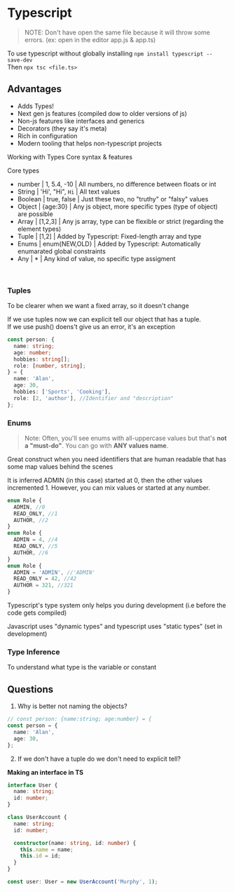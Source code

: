 # Typescript

> NOTE: Don't have open the same file because it will throw some errors. (ex: open in the editor app.js & app.ts)

To use typescript without globally installing
`npm install typescript --save-dev` <br>
Then `npx tsc <file.ts>`

## Advantages

- Adds Types!
- Next gen js features (compiled dow to older versions of js)
- Non-js features like interfaces and generics
- Decorators (they say it's meta)
- Rich in configuration
- Modern tooling that helps non-typescript projects

Working with Types
Core syntax & features

Core types

- number | 1, 5.4, -10 | All numbers, no difference between floats or int
- String | 'Hi', "Hi", `Hi` | All text values
- Boolean | true, false | Just these two, no "truthy" or "falsy" values
- Object | {age:30} | Any js object, more specific types (type of object) are possible
- Array | [1,2,3] | Any js array, type can be flexible or strict (regarding the element types)
- Tuple | [1,2] | Added by Typescript: Fixed-length array and type
- Enums | enum{NEW,OLD} | Added by Typescript: Automatically enumarated global constraints
- Any | \* | Any kind of value, no specific type assigment

<br>

### Tuples

To be clearer when we want a fixed array, so it doesn't change

If we use tuples now we can explicit tell our object that has a tuple. <br>
If we use push() doens't give us an error, it's an exception

```typescript
const person: {
  name: string;
  age: number;
  hobbies: string[];
  role: [number, string];
} = {
  name: 'Alan',
  age: 30,
  hobbies: ['Sports', 'Cooking'],
  role: [2, 'author'], //Identifier and "description"
};
```

### Enums

> Note: Often, you'll see enums with all-uppercase values but that's **not a "must-do"**. You can go with **ANY values name**.

Great construct when you need identifiers that are human readable that has some map values behind the scenes

It is inferred ADMIN (in this case) started at 0, then the other values incremented 1. However, you can mix values or started at any number.

```typescript
enum Role {
  ADMIN, //0
  READ_ONLY, //1
  AUTHOR, //2
}
enum Role {
  ADMIN = 4, //4
  READ_ONLY, //5
  AUTHOR, //6
}
enum Role {
  ADMIN = 'ADMIN', //'ADMIN'
  READ_ONLY = 42, //42
  AUTHOR = 321, //321
}
```

Typescript's type system only helps you during development (i.e before the code gets compiled)

Javascript uses "dynamic types" and typescript uses "static types" (set in development)

### Type Inference

To understand what type is the variable or constant

## Questions

1. Why is better not naming the objects?

```typescript
// const person: {name:string; age:number} = {
const person = {
  name: 'Alan',
  age: 30,
};
```

2. If we don't have a tuple do we don't need to explicit tell?

**Making an interface in TS**

```typescript
interface User {
  name: string;
  id: number;
}

class UserAccount {
  name: string;
  id: number;

  constructor(name: string, id: number) {
    this.name = name;
    this.id = id;
  }
}

const user: User = new UserAccount('Murphy', 1);
```
